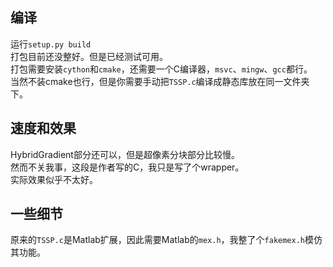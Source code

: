 ## 编译
运行`setup.py build`  
打包目前还没整好。但是已经测试可用。  
打包需要安装`cython`和`cmake`，还需要一个C编译器，`msvc`、`mingw`、`gcc`都行。  
当然不装cmake也行，但是你需要手动把`TSSP.c`编译成静态库放在同一文件夹下。  

## 速度和效果
HybridGradient部分还可以，但是超像素分块部分比较慢。  
然而不关我事，这段是作者写的C，我只是写了个wrapper。  
实际效果似乎不太好。  

## 一些细节
原来的`TSSP.c`是Matlab扩展，因此需要Matlab的`mex.h`，我整了个`fakemex.h`模仿其功能。  